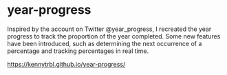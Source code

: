 # year-progress
Inspired by the account on Twitter @year_progress, I recreated the year progress to track the proportion of the year completed. Some new features have been introduced, such as determining the next occurrence of a percentage and tracking percentages in real time.

https://kennytrbl.github.io/year-progress/
